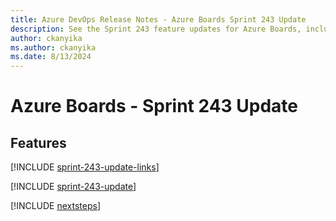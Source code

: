 ```yaml
---
title: Azure DevOps Release Notes - Azure Boards Sprint 243 Update
description: See the Sprint 243 feature updates for Azure Boards, including next steps.
author: ckanyika
ms.author: ckanyika
ms.date: 8/13/2024
---
```


# Azure Boards - Sprint 243 Update

## Features

[!INCLUDE [sprint-243-update-links](../includes/boards/sprint-243-update-links.md)]

[!INCLUDE [sprint-243-update](../includes/boards/sprint-243-update.md)]

[!INCLUDE [nextsteps](../includes/nextsteps.md)]